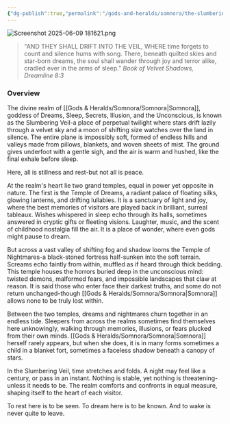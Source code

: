 ```yaml
---
{"dg-publish":true,"permalink":"/gods-and-heralds/somnora/the-slumbering-veil/","updated":"2025-06-10T19:02:19.824+01:00"}
---
```


![Screenshot 2025-06-09 181621.png](/img/user/Admin/Attachments/Screenshot%202025-06-09%20181621.png) 

> "AND THEY SHALL DRIFT INTO THE VEIL, WHERE time forgets to count and silence hums with song. There, beneath quilted skies and star-born dreams, the soul shall wander through joy and terror alike, cradled ever in the arms of sleep."<cite> Book of Velvet Shadows, Dreamline 8:3 </cite>


### Overview
The divine realm of [[Gods & Heralds/Somnora/Somnora\|Somnora]], goddess of Dreams, Sleep, Secrets, Illusion, and the Unconscious, is known as the Slumbering Veil-a place of perpetual twilight where stars drift lazily through a velvet sky and a moon of shifting size watches over the land in silence. The entire plane is impossibly soft, formed of endless hills  and valleys made from pillows, blankets, and woven sheets of mist. The ground gives underfoot with a gentle
sigh, and the air is warm and hushed, like the final exhale before sleep.

Here, all is stillness and rest-but not all is peace.

At the realm's heart lie two grand temples, equal in power yet opposite in nature. The first is the Temple of Dreams, a radiant palace of floating silks, glowing lanterns, and drifting lullabies. It is a sanctuary of light and joy, where the best memories of visitors are played
back in brilliant, surreal tableaux. Wishes whispered in sleep echo through its halls, sometimes answered in cryptic gifts or fleeting visions. Laughter, music, and the scent of childhood nostalgia fill the air. It is a place of wonder, where even gods might pause to dream.

But across a vast valley of shifting fog and shadow looms the Temple of Nightmares-a black-stoned fortress half-sunken into the soft terrain. Screams echo faintly from within, muffled as if heard through thick bedding. This temple houses the horrors buried deep in
the unconscious mind: twisted demons, malformed fears, and impossible landscapes that claw at reason. It is said those who enter face their darkest truths, and some do not return unchanged-though [[Gods & Heralds/Somnora/Somnora\|Somnora]] allows none to be truly lost within.

Between the two temples, dreams and nightmares churn together in an endless tide. Sleepers from across the realms sometimes find themselves here unknowingly, walking through memories, illusions, or fears plucked from their own minds. [[Gods & Heralds/Somnora/Somnora\|Somnora]] herself
rarely appears, but when she does, it is in many forms sometimes a child in a blanket fort, sometimes a faceless shadow beneath a canopy of stars.

In the Slumbering Veil, time stretches and folds. A night may feel like a century, or pass in an instant. Nothing is stable, yet nothing is threatening-unless it needs to be. The realm comforts and confronts in equal measure, shaping itself to the heart of each visitor.

To rest here is to be seen. To dream here is to be known. And to wake is never quite to leave.
